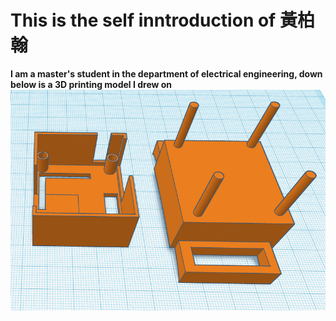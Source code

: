 # This is the self inntroduction of 黃柏翰
**I am a master's student in the department of electrical engineering, down below is a 3D printing model I drew on**
![alt text](image.png)
